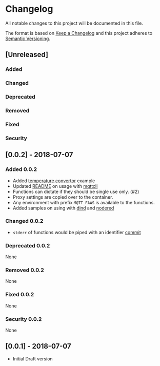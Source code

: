 # Changelog

All notable changes to this project will be documented in this file.

The format is based on [Keep a Changelog](http://keepachangelog.com/en/1.0.0/)
and this project adheres to [Semantic Versioning](http://semver.org/spec/v2.0.0.html).

## [Unreleased]

### Added

### Changed

### Deprecated

### Removed

### Fixed

### Security

## [0.0.2] - 2018-07-07

### Added 0.0.2

- Added [temperature convertor](./samples/temp_converter) example
- Updated [README](./README.md) on usage with [mqttcli](https://github.com/shirou/mqttcli)
- Functions can dictate if they should be single use only. (#2)
- Proxy settings are copied over to the container.
- Any environment with prefix `MQTT_FAAS` is available to the functions.
- Added samples on using with [dind](https://hub.docker.com/_/docker/) and [nodered](https://nodered.org/)

### Changed 0.0.2

- `stderr` of functions would be piped with an identifier [commit](https://github.com/sks/mqttfaas/commit/ea1f5fabab9ed38302095f580adc608c824dcf53)

### Deprecated 0.0.2

None

### Removed 0.0.2

None

### Fixed 0.0.2

None

### Security 0.0.2

None

## [0.0.1] - 2018-07-07

- Initial Draft version

